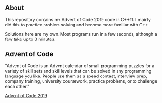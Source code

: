 
## About

This repository contains my Advent of Code 2019 code in C++11. 
I mainly did this to practice problem solving and become more familiar with C++.

Solutions here are my own. Most programs run in a few seconds, although a few take up to 3 minutes. 

## Advent of Code

"Advent of Code is an Advent calendar of small programming puzzles for a variety of skill sets and skill levels that can be solved in any programming language you like. People use them as a speed contest, interview prep, company training, university coursework, practice problems, or to challenge each other."

[Advent of Code 2019](https://adventofcode.com/2019) 
